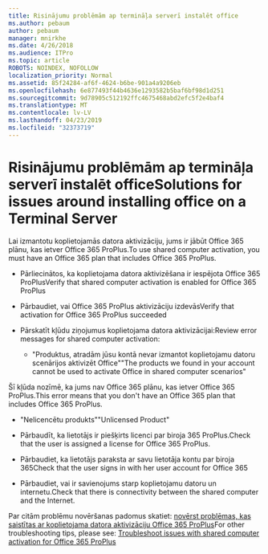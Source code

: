```yaml
---
title: Risinājumu problēmām ap termināļa serverī instalēt office
ms.author: pebaum
author: pebaum
manager: mnirkhe
ms.date: 4/26/2018
ms.audience: ITPro
ms.topic: article
ROBOTS: NOINDEX, NOFOLLOW
localization_priority: Normal
ms.assetid: 85f24284-af6f-4624-b6be-901a4a9206eb
ms.openlocfilehash: 6e877493f44b4636e1293582b5baf6bf98d1d251
ms.sourcegitcommit: 9d78905c512192ffc4675468abd2efc5f2e4baf4
ms.translationtype: MT
ms.contentlocale: lv-LV
ms.lasthandoff: 04/23/2019
ms.locfileid: "32373719"
---
```

# <a name="solutions-for-issues-around-installing-office-on-a-terminal-server"></a><span data-ttu-id="ee564-102">Risinājumu problēmām ap termināļa serverī instalēt office</span><span class="sxs-lookup"><span data-stu-id="ee564-102">Solutions for issues around installing office on a Terminal Server</span></span>

<span data-ttu-id="ee564-103">Lai izmantotu koplietojamās datora aktivizāciju, jums ir jābūt Office 365 plānu, kas ietver Office 365 ProPlus.</span><span class="sxs-lookup"><span data-stu-id="ee564-103">To use shared computer activation, you must have an Office 365 plan that includes Office 365 ProPlus.</span></span>
  
- <span data-ttu-id="ee564-104">Pārliecinātos, ka koplietojama datora aktivizēšana ir iespējota Office 365 ProPlus</span><span class="sxs-lookup"><span data-stu-id="ee564-104">Verify that shared computer activation is enabled for Office 365 ProPlus</span></span>
    
- <span data-ttu-id="ee564-105">Pārbaudiet, vai Office 365 ProPlus aktivizāciju izdevās</span><span class="sxs-lookup"><span data-stu-id="ee564-105">Verify that activation for Office 365 ProPlus succeeded</span></span>
    
- <span data-ttu-id="ee564-106">Pārskatīt kļūdu ziņojumus koplietojama datora aktivizācijai:</span><span class="sxs-lookup"><span data-stu-id="ee564-106">Review error messages for shared computer activation:</span></span>
    
  - <span data-ttu-id="ee564-107">"Produktus, atradām jūsu kontā nevar izmantot koplietojamu datoru scenārijos aktivizēt Office"</span><span class="sxs-lookup"><span data-stu-id="ee564-107">"The products we found in your account cannot be used to activate Office in shared computer scenarios"</span></span>
  
<span data-ttu-id="ee564-108">Šī kļūda nozīmē, ka jums nav Office 365 plānu, kas ietver Office 365 ProPlus.</span><span class="sxs-lookup"><span data-stu-id="ee564-108">This error means that you don't have an Office 365 plan that includes Office 365 ProPlus.</span></span>
    
  - <span data-ttu-id="ee564-109">"Nelicencētu produkts"</span><span class="sxs-lookup"><span data-stu-id="ee564-109">"Unlicensed Product"</span></span>
    
  - <span data-ttu-id="ee564-110">Pārbaudīt, ka lietotājs ir piešķirts licenci par biroja 365 ProPlus.</span><span class="sxs-lookup"><span data-stu-id="ee564-110">Check that the user is assigned a license for Office 365 ProPlus.</span></span>
    
  - <span data-ttu-id="ee564-111">Pārbaudiet, ka lietotājs paraksta ar savu lietotāja kontu par biroja 365</span><span class="sxs-lookup"><span data-stu-id="ee564-111">Check that the user signs in with her user account for Office 365</span></span>
    
  - <span data-ttu-id="ee564-112">Pārbaudiet, vai ir savienojums starp koplietojamu datoru un internetu.</span><span class="sxs-lookup"><span data-stu-id="ee564-112">Check that there is connectivity between the shared computer and the Internet.</span></span>
    
<span data-ttu-id="ee564-113">Par citām problēmu novēršanas padomus skatiet: [novērst problēmas, kas saistītas ar koplietojama datora aktivizāciju Office 365 ProPlus](https://docs.microsoft.com/DeployOffice/troubleshoot-issues-with-shared-computer-activation-for-office-365-proplus)</span><span class="sxs-lookup"><span data-stu-id="ee564-113">For other troubleshooting tips, please see: [Troubleshoot issues with shared computer activation for Office 365 ProPlus](https://docs.microsoft.com/DeployOffice/troubleshoot-issues-with-shared-computer-activation-for-office-365-proplus)</span></span>
  

